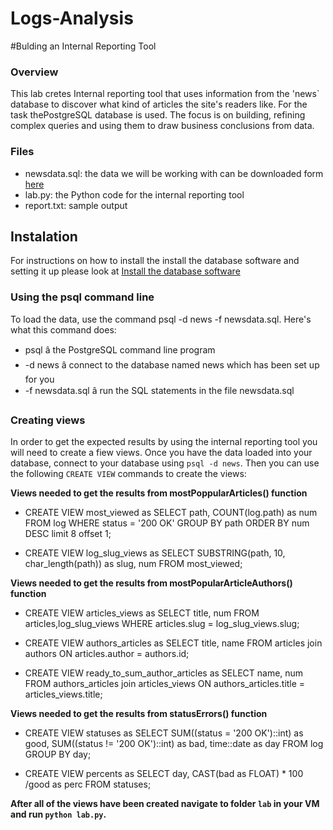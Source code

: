 # Logs-Analysis


#Bulding an Internal Reporting Tool

### Overview
This lab cretes Internal reporting tool that uses information from the 'news`
database to discover what kind of articles the site's readers like. For the
task thePostgreSQL database is used. The focus is on building, refining
complex queries and using them to draw business conclusions from data.

### Files
 - newsdata.sql: the data we will be working with can be downloaded form [here](https://d17h27t6h515a5.cloudfront.net/topher/2016/August/57b5f748_newsdata/newsdata.zip)
 - lab.py: the Python code for the internal reporting tool
 - report.txt: sample output

 ## Instalation
 For instructions on how to install the install the database software and
 setting it up please look at [Install the database software](https://classroom.udacity.com/nanodegrees/nd016beta/parts/092ebb59-d116-40eb-b19f-0c710e419d1a/modules/cd543def-99c0-455b-b4ab-2ab20091ad23/lessons/262a84d7-86dc-487d-98f9-648aa7ca5a0f/concepts/eaf58af6-a1fa-43a0-b4de-311e04689748#)

### Using the psql command line

To load the data, use the command psql -d news -f newsdata.sql.
Here's what this command does:

 - psql â the PostgreSQL command line program
 - -d news â connect to the database named news which has been set up for you
 - -f newsdata.sql â run the SQL statements in the file newsdata.sql

 ### Creating views

 In order to get the expected results by using the internal reporting tool
 you will need to create a fiew views. Once you have the data loaded into your
 database, connect to your database using `psql -d news`. Then you can use
 the following `CREATE VIEW` commands to create the views:

 **Views needed to get the results from mostPoppularArticles() function**

 - CREATE VIEW most_viewed as
 	SELECT path, COUNT(log.path) as num
 	FROM log
 	WHERE status = '200 OK'
 	GROUP BY path
 	ORDER BY num DESC limit 8 offset 1;

 - CREATE VIEW log_slug_views as
 	SELECT SUBSTRING(path, 10, char_length(path)) as slug, num
 	FROM most_viewed;

  **Views needed to get the results from mostPopularArticleAuthors() function**

 - CREATE VIEW articles_views as
 	SELECT title, num
 	FROM articles,log_slug_views
 	WHERE articles.slug = log_slug_views.slug;

 - CREATE VIEW authors_articles as
 	SELECT title, name
 	FROM articles join authors ON articles.author = authors.id;

 - CREATE VIEW ready_to_sum_author_articles as
 	SELECT name, num
 	FROM authors_articles join articles_views
 	ON authors_articles.title = articles_views.title;

**Views needed to get the results from statusErrors() function**

 - CREATE VIEW statuses as
 	SELECT SUM((status = '200 OK')::int) as good,
    SUM((status != '200 OK')::int) as bad,
    time::date as day
    FROM log
    GROUP BY day;

 - CREATE VIEW percents as
 	SELECT day, CAST(bad as FLOAT) * 100 /good as perc
 	FROM statuses;

**After all of the views have been created navigate to folder `lab` in your VM and run `python lab.py`.**
